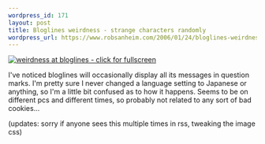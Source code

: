 ```yaml
--- 
wordpress_id: 171
layout: post
title: Bloglines weirdness - strange characters randomly
wordpress_url: https://www.robsanheim.com/2006/01/24/bloglines-weirdness-strange-characters-randomly/
---
```

<a href="https://www.flickr.com/photos/robsanheim/90686194/" title="photo sharing"><img class="right" src="https://static.flickr.com/14/90686194_8bf70f30a9_t.jpg" alt="weirdness at bloglines - click for fullscreen" /></a>

I've noticed bloglines will occasionally display all its messages in question marks.  I'm pretty sure I never changed a language setting to Japanese or anything, so I'm a little bit confused as to how it happens.  Seems to be on different pcs and different times, so probably not related to any sort of bad cookies...

(updates: sorry if anyone sees this multiple times in rss, tweaking the image css)
